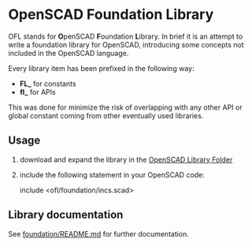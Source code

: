 # OpenSCAD Foundation Library

OFL stands for **O**penSCAD **F**oundation **L**ibrary. In brief it is an attempt to write a foundation library for OpenSCAD, introducing some concepts not included in the OpenSCAD language.

Every library item has been prefixed in the following way:

* **FL_** for constants
* **fl_** for APIs

This was done for minimize the risk of overlapping with any other API or global constant coming from other eventually used libraries.

## Usage

1. download and expand the library in the [OpenSCAD Library Folder](https://en.wikibooks.org/wiki/OpenSCAD_User_Manual/Libraries#Library_Locations)
2. include the following statement in your OpenSCAD code:

    include <ofl/foundation/incs.scad>

## Library documentation

See [foundation/README.md](foundation/README.md) for further documentation.